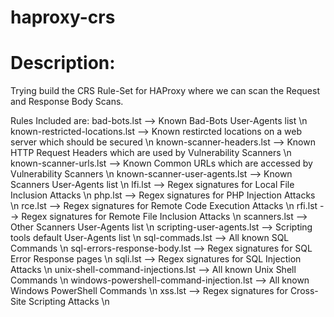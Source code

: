 # haproxy-crs

# Description:
Trying build the CRS Rule-Set for HAProxy where we can scan the Request and Response Body Scans.

Rules Included are:
bad-bots.lst 	--> Known Bad-Bots User-Agents list \n
known-restricted-locations.lst 	--> Known restircted locations on a web server which should be secured \n
known-scanner-headers.lst 	--> Known HTTP Request Headers which are used by Vulnerability Scanners \n
known-scanner-urls.lst 	--> Known Common URLs which are accessed by Vulnerability Scanners \n
known-scanner-user-agents.lst 	--> Known Scanners User-Agents list \n
lfi.lst 	--> Regex signatures for Local File Inclusion Attacks \n
php.lst 	--> Regex signatures for PHP Injection Attacks \n
rce.lst 	--> Regex signatures for Remote Code Execution Attacks \n
rfi.lst 	--> Regex signatures for Remote File Inclusion Attacks \n
scanners.lst 	--> Other Scanners User-Agents list \n
scripting-user-agents.lst 	--> Scripting tools default User-Agents list \n
sql-commads.lst 	--> All known SQL Commands \n
sql-errors-response-body.lst 	--> Regex signatures for SQL Error Response pages \n
sqli.lst 	--> Regex signatures for SQL Injection Attacks \n
unix-shell-command-injections.lst --> All known Unix Shell Commands \n
windows-powershell-command-injection.lst 	--> All known Windows PowerShell Commands \n
xss.lst 	--> Regex signatures for Cross-Site Scripting Attacks \n
